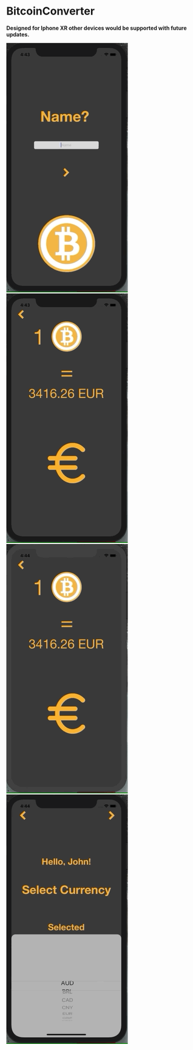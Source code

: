 # BitcoinConverter

**Designed for Iphone XR other devices would be supported with future updates.**


![Landing Page](https://github.com/siddharth952/BitcoinConverter/blob/master/Gifs/Gif_1.gif)
![](https://github.com/siddharth952/BitcoinConverter/blob/master/Gifs/Gif_2.gif)
![](https://github.com/siddharth952/BitcoinConverter/blob/master/Gifs/Gif_3.gif)
![](https://github.com/siddharth952/BitcoinConverter/blob/master/Gifs/Gif_4.gif)
